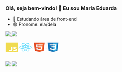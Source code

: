 ### Olá, seja bem-vindo! 👋 Eu sou Maria Eduarda 
- 🌱 Estudando área de front-end
- 😄 Pronome: ela/dela

<div>
<a href="https://github.com/eduardaaraujoo">
<img height="180em" src="https://github-readme-stats.vercel.app/api?username=eduardaaraujoo&show_icons=true&theme=dark&include_all_commits=true&count">
<img height="180em" src="https://github-readme-stats.vercel.app/api/top-langs/?username=eduardaaraujoo&layout=compact&lang_counts=16&theme=dark"
</div>

<div style="display: inline_block"><br>
  <img align="center" alt="Rafa-Js" height="30" width="40" src="https://raw.githubusercontent.com/devicons/devicon/master/icons/javascript/javascript-plain.svg">
  <img align="center" alt="Rafa-React" height="30" width="40" src="https://raw.githubusercontent.com/devicons/devicon/master/icons/react/react-original.svg">
  <img align="center" alt="Rafa-HTML" height="30" width="40" src="https://raw.githubusercontent.com/devicons/devicon/master/icons/html5/html5-original.svg">
  <img align="center" alt="Rafa-CSS" height="30" width="40" src="https://raw.githubusercontent.com/devicons/devicon/master/icons/css3/css3-original.svg">
 
</div>


 ##
 <div>
  <a href = "mailto:dudsaraujo16@gmail.com"><img src="https://img.shields.io/badge/-Gmail-%23333?style=for-the-badge&logo=gmail&logoColor=white" target="_blank"></a>
  <a href="https://www.linkedin.com/in/maria-eduarda-araujo-129749214/" target="_blank"><img src="https://img.shields.io/badge/-LinkedIn-%230077B5?style=for-the-badge&logo=linkedin&logoColor=white" target="_blank"></a> 
  </div>
